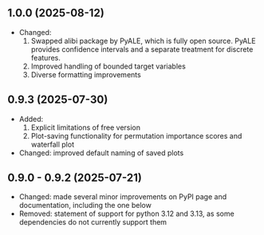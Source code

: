 ## 1.0.0 (2025-08-12)
- Changed:
  1. Swapped alibi package by PyALE, which is fully open source. PyALE provides confidence intervals and a separate treatment for discrete features.
  2. Improved handling of bounded target variables
  3. Diverse formatting improvements

## 0.9.3 (2025-07-30)
- Added:
  1. Explicit limitations of free version
  2. Plot-saving functionality for permutation importance scores and waterfall plot
- Changed: improved default naming of saved plots

## 0.9.0 - 0.9.2 (2025-07-21)
- Changed: made several minor improvements on PyPI page and documentation, including the one below
- Removed: statement of support for python 3.12 and 3.13, as some dependencies do not currently support them
